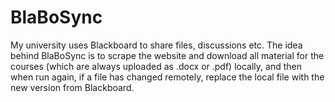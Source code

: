 # BlaBoSync 

My university uses Blackboard to share files, discussions etc.
The idea behind BlaBoSync is to scrape the website and download all material for the courses (which are always uploaded as .docx or .pdf) locally, and then when run again, if a file has changed remotely, replace the local file with the new version from Blackboard.

